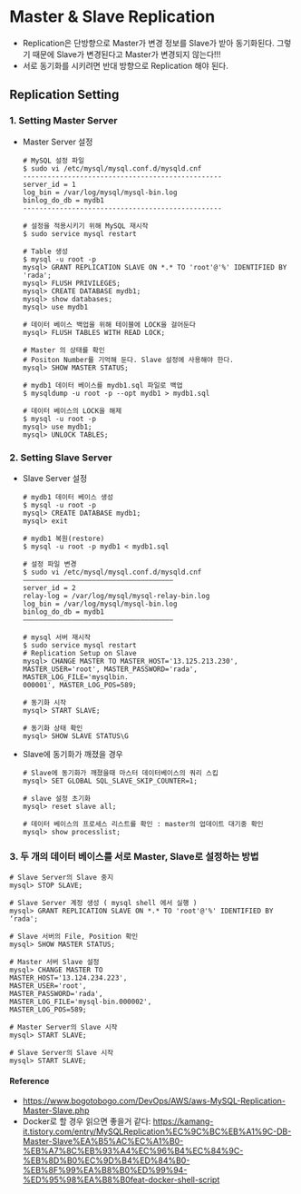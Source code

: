 # Master & Slave Replication
* Replication은 단방향으로 Master가 변경 정보를 Slave가 받아 동기화된다.
 그렇기 때문에 Slave가 변경된다고 Master가 변경되지 않는다!!!
* 서로 동기화를 시키려면 반대 방향으로 Replication 해야 된다.

  
## Replication Setting
### 1. Setting Master Server
* Master Server 설정
    ```
    # MySQL 설정 파일
    $ sudo vi /etc/mysql/mysql.conf.d/mysqld.cnf
    -------------------------------------------------
    server_id = 1
    log_bin = /var/log/mysql/mysql-bin.log
    binlog_do_db = mydb1
    -------------------------------------------------

    # 설정을 적용시키기 위해 MySQL 재시작 
    $ sudo service mysql restart

    # Table 생성
    $ mysql -u root -p
    mysql> GRANT REPLICATION SLAVE ON *.* TO 'root'@'%' IDENTIFIED BY 'rada';
    mysql> FLUSH PRIVILEGES;
    mysql> CREATE DATABASE mydb1;
    mysql> show databases;
    mysql> use mydb1
  
    # 데이터 베이스 백업을 위해 테이블에 LOCK을 걸어둔다
    mysql> FLUSH TABLES WITH READ LOCK;
  
    # Master 의 상태를 확인
    # Positon Number를 기억해 둔다. Slave 설정에 사용해야 한다.
    mysql> SHOW MASTER STATUS;
  
    # mydb1 데이터 베이스를 mydb1.sql 파일로 백업
    $ mysqldump -u root -p --opt mydb1 > mydb1.sql
  
    # 데이터 베이스의 LOCK을 해제
    $ mysql -u root -p
    mysql> use mydb1;
    mysql> UNLOCK TABLES;
    ```

### 2. Setting Slave Server
* Slave Server 설정
    ```
    # mydb1 데이터 베이스 생성
    $ mysql -u root -p
    mysql> CREATE DATABASE mydb1;
    mysql> exit
  
    # mydb1 복원(restore)
    $ mysql -u root -p mydb1 < mydb1.sql
  
    # 설정 파일 변경
    $ sudo vi /etc/mysql/mysql.conf.d/mysqld.cnf
    —————————————————————————————————————
    server_id = 2
    relay-log = /var/log/mysql/mysql-relay-bin.log
    log_bin = /var/log/mysql/mysql-bin.log
    binlog_do_db = mydb1
    —————————————————————————————————————
  
    # mysql 서버 재시작
    $ sudo service mysql restart
    # Replication Setup on Slave
    mysql> CHANGE MASTER TO MASTER_HOST='13.125.213.230',
    MASTER_USER='root', MASTER_PASSWORD='rada', MASTER_LOG_FILE='mysqlbin.
    000001', MASTER_LOG_POS=589;
  
    # 동기화 시작
    mysql> START SLAVE;
  
    # 동기화 상태 확인
    mysql> SHOW SLAVE STATUS\G
    ```

* Slave에 동기화가 깨졌을 경우
    ```
    # Slave에 동기화가 깨졌을때 마스터 데이터베이스의 쿼리 스킵
    mysql> SET GLOBAL SQL_SLAVE_SKIP_COUNTER=1;
  
    # slave 설정 초기화
    mysql> reset slave all;
  
    # 데이터 베이스의 프로세스 리스트를 확인 : master의 업데이트 대기중 확인
    mysql> show processlist;
    ``` 

### 3. 두 개의 데이터 베이스를 서로 Master, Slave로 설정하는 방법
```
# Slave Server의 Slave 중지
mysql> STOP SLAVE;

# Slave Server 계정 생성 ( mysql shell 에서 실행 )
mysql> GRANT REPLICATION SLAVE ON *.* TO 'root'@'%' IDENTIFIED BY ‘rada';

# Slave 서버의 File, Position 확인
mysql> SHOW MASTER STATUS;

# Master 서버 Slave 설정
mysql> CHANGE MASTER TO
MASTER_HOST='13.124.234.223',
MASTER_USER='root',
MASTER_PASSWORD='rada',
MASTER_LOG_FILE='mysql-bin.000002',
MASTER_LOG_POS=589;

# Master Server의 Slave 시작
mysql> START SLAVE;

# Slave Server의 Slave 시작
mysql> START SLAVE;
```


#### Reference
* https://www.bogotobogo.com/DevOps/AWS/aws-MySQL-Replication-Master-Slave.php
* Docker로 할 경우 읽으면 좋을거 같다: https://kamang-it.tistory.com/entry/MySQLReplication%EC%9C%BC%EB%A1%9C-DB-Master-Slave%EA%B5%AC%EC%A1%B0-%EB%A7%8C%EB%93%A4%EC%96%B4%EC%84%9C-%EB%8D%B0%EC%9D%B4%ED%84%B0-%EB%8F%99%EA%B8%B0%ED%99%94-%ED%95%98%EA%B8%B0feat-docker-shell-script



